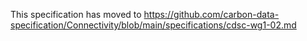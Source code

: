 This specification has moved to https://github.com/carbon-data-specification/Connectivity/blob/main/specifications/cdsc-wg1-02.md
